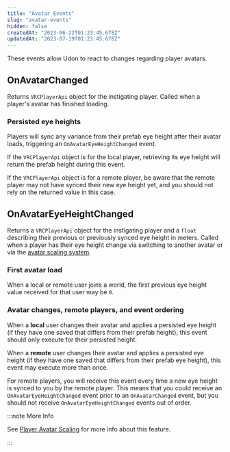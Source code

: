 ```yaml
---
title: "Avatar Events"
slug: "avatar-events"
hidden: false
createdAt: "2023-06-22T01:23:45.678Z"
updatedAt: "2023-07-19T01:23:45.678Z"
---
```

These events allow Udon to react to changes regarding player avatars.

## OnAvatarChanged

Returns `VRCPlayerApi` object for the instigating player. Called when a player's avatar has finished loading.

### Persisted eye heights
Players will sync any variance from their prefab eye height after their avatar loads, triggering an `OnAvatarEyeHeightChanged` event.

If the `VRCPlayerApi` object is for the local player, retrieving its eye height will return the prefab height during this event.

If the `VRCPlayerApi` object is for a remote player, be aware that the remote player may not have synced their new eye height yet, and you should not rely on the returned value in this case.

## OnAvatarEyeHeightChanged

Returns a `VRCPlayerApi` object for the instigating player and a `float` describing their previous or previously synced eye height in meters. Called when a player has their eye height change via switching to another avatar or via the [avatar scaling system](/creators.vrchat.com/worlds/udon/players/player-avatar-scaling).

### First avatar load
When a local or remote user joins a world, the first previous eye height value received for that user may be `0`.

### Avatar changes, remote players, and event ordering
When a **local** user changes their avatar and applies a persisted eye height (if they have one saved that differs from their prefab height), this event should only execute for their persisted height.

When a **remote** user changes their avatar and applies a persisted eye height (if they have one saved that differs from their prefab eye height), this event may execute more than once. 

For remote players, you will receive this event every time a new eye height is synced to you by the remote player. This means that you could receive an `OnAvatarEyeHeightChanged` event prior to an `OnAvatarChanged` event, but you should not receive `OnAvatarEyeHeightChanged` events out of order.


:::note More Info

See [Player Avatar Scaling](/creators.vrchat.com/worlds/udon/players/player-avatar-scaling) for more info about this feature.

:::